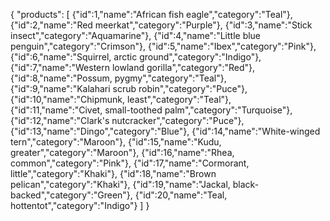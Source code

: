 {
"products": [
{"id":1,"name":"African fish eagle","category":"Teal"},
{"id":2,"name":"Red meerkat","category":"Purple"},
{"id":3,"name":"Stick insect","category":"Aquamarine"},
{"id":4,"name":"Little blue penguin","category":"Crimson"},
{"id":5,"name":"Ibex","category":"Pink"},
{"id":6,"name":"Squirrel, arctic ground","category":"Indigo"},
{"id":7,"name":"Western lowland gorilla","category":"Red"},
{"id":8,"name":"Possum, pygmy","category":"Teal"},
{"id":9,"name":"Kalahari scrub robin","category":"Puce"},
{"id":10,"name":"Chipmunk, least","category":"Teal"},
{"id":11,"name":"Civet, small-toothed palm","category":"Turquoise"},
{"id":12,"name":"Clark's nutcracker","category":"Puce"},
{"id":13,"name":"Dingo","category":"Blue"},
{"id":14,"name":"White-winged tern","category":"Maroon"},
{"id":15,"name":"Kudu, greater","category":"Maroon"},
{"id":16,"name":"Rhea, common","category":"Pink"},
{"id":17,"name":"Cormorant, little","category":"Khaki"},
{"id":18,"name":"Brown pelican","category":"Khaki"},
{"id":19,"name":"Jackal, black-backed","category":"Green"},
{"id":20,"name":"Teal, hottentot","category":"Indigo"}
]
}
